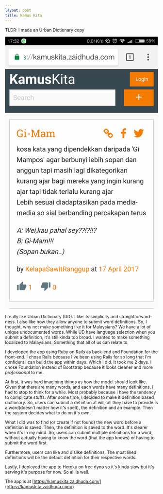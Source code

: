 ```yaml
---
layout: post
title: Kamus Kita
---
```


TLDR: I made an Urban Dictionary copy

![](images/kamus_kita_screenshot.png)

I really like Urban Dictionary (UD). I like its simplicity and straightforward-ness. I also like how they allow anyone to submit word definitions. So, I thought, why not make something like it for Malaysians? We have a lot of unique undocumented words. While UD have language selection when you submit a definition, it's still kinda too broad. I wanted to make something localized to Malaysians. Something that all of us can relate to.

I developed the app using Ruby on Rails as back-end and Foundation for the front-end. I chose Rails because I've been using Rails for so long that I'm confident I can build the app within days. Which I did. It took me 2 days. I chose Foundation instead of Bootstrap because it looks cleaner and more *professional* to me.

At first, it was hard imagining things as how the model should look like. Given that there are many words, and each words have many definitions, I had to stop to think for a while. Most probably because I have the tendency to complicate stuffs. After some time, I decided to make it definition based dictionary. So, users can submit a defintion at will; all they have to provide is a word(doesn't matter how it's spelt), the definition and an example. Then the system decides what to do on it's own.

What I did was to find (or create if not found) the new word before a definition is saved. Then, the definition is saved to the word. It's clearer when it's in my mind. So, users can submit multiple definitions for a word, without actually having to know the word (that the app knows) or having to submit the word first.

Furthermore, users can like and dislike definitions. The most liked definitions will be the default definition for their respective words.

Lastly, I deployed the app to Heroku on free dyno so it's kinda slow but it's serving it's purpose for now. So all is well.

The app is at [https://kamuskita.zaidhuda.com/](https://kamuskita.zaidhuda.com/)
